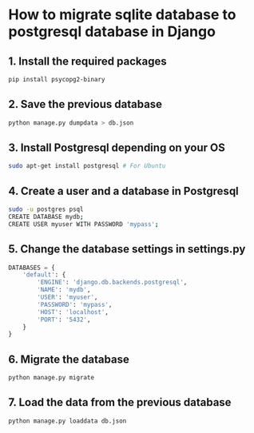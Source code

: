 # How to migrate sqlite database to postgresql database in Django

## 1. Install the required packages
```bash
pip install psycopg2-binary
``` 

## 2. Save the previous database
```bash
python manage.py dumpdata > db.json
```

## 3. Install Postgresql depending on your OS
```bash
sudo apt-get install postgresql # For Ubuntu
```

## 4. Create a user and a database in Postgresql
```bash
sudo -u postgres psql
CREATE DATABASE mydb;
CREATE USER myuser WITH PASSWORD 'mypass';
```

## 5. Change the database settings in settings.py
```python
DATABASES = {
    'default': {
        'ENGINE': 'django.db.backends.postgresql',
        'NAME': 'mydb',
        'USER': 'myuser',
        'PASSWORD': 'mypass',
        'HOST': 'localhost',
        'PORT': '5432',
    }
}
```
## 6. Migrate the database
```bash
python manage.py migrate
```

## 7. Load the data from the previous database
```bash
python manage.py loaddata db.json
```